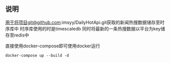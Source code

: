 ## 说明
用于将项目git@github.com:imsyy/DailyHotApi.git获取的新闻热搜数据储存至时序库中
时序库使用的时是timescaledb
同时将最新的一条热搜数据以平台为key储存至redis中

直接使用docker-compose即可使用docker运行
```
docker-compose up --build -d
```